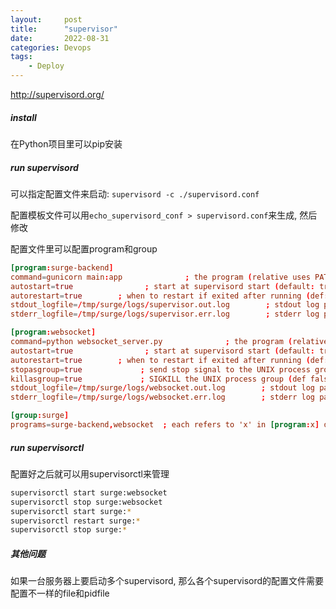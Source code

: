 ```yaml
---
layout:     post
title:      "supervisor"
date:       2022-08-31
categories: Devops
tags:
    - Deploy
---
```


http://supervisord.org/

##### install

在Python项目里可以pip安装  

##### run supervisord

可以指定配置文件来启动:
`supervisord -c ./supervisord.conf`

配置模板文件可以用`echo_supervisord_conf > supervisord.conf`来生成, 然后修改

配置文件里可以配置program和group
```conf
[program:surge-backend]
command=gunicorn main:app              ; the program (relative uses PATH, can take args)
autostart=true                ; start at supervisord start (default: true)
autorestart=true        ; when to restart if exited after running (def: unexpected)
stdout_logfile=/tmp/surge/logs/supervisor.out.log        ; stdout log path, NONE for none; default AUTO
stderr_logfile=/tmp/surge/logs/supervisor.err.log        ; stderr log path, NONE for none; default AUTO

[program:websocket]
command=python websocket_server.py              ; the program (relative uses PATH, can take args)
autostart=true                ; start at supervisord start (default: true)
autorestart=true        ; when to restart if exited after running (def: unexpected)
stopasgroup=true             ; send stop signal to the UNIX process group (default false)
killasgroup=true             ; SIGKILL the UNIX process group (def false)
stdout_logfile=/tmp/surge/logs/websocket.out.log        ; stdout log path, NONE for none; default AUTO
stderr_logfile=/tmp/surge/logs/websocket.err.log        ; stderr log path, NONE for none; default AUTO

[group:surge]
programs=surge-backend,websocket  ; each refers to 'x' in [program:x] definitions
```

##### run supervisorctl

配置好之后就可以用supervisorctl来管理
```bash
supervisorctl start surge:websocket
supervisorctl stop surge:websocket
supervisorctl start surge:*
supervisorctl restart surge:*
supervisorctl stop surge:*
```

##### 其他问题

如果一台服务器上要启动多个supervisord, 那么各个supervisord的配置文件需要配置不一样的file和pidfile